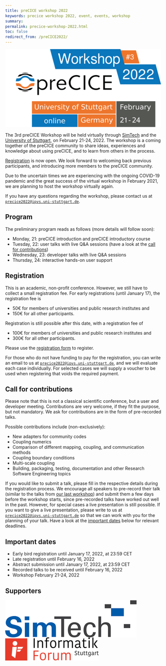 ```yaml
---
title: preCICE workshop 2022
keywords: precice workshop 2022, event, events, workshop
summary:
permalink: precice-workshop-2022.html
toc: false
redirect_from: /preCICE2022/
---
```


<img class="img-responsive center-block" src="images/events/precice2022.svg" alt="preCICE Workshop banner" style="max-width: 500px; margin:auto;">

The 3rd preCICE Workshop will be held virtually through [SimTech](https://www.simtech.uni-stuttgart.de/) and the [University of Stuttgart](https://www.uni-stuttgart.de/en/), on February 21-24, 2022. The workshop is a coming together of the preCICE community to share ideas, experiences and knowledge about using preCICE, and to learn from others in the process.

[Registration](https://precice.org/precice-workshop-2022.html#registration) is now open. We look forward to welcoming back previous participants, and introducing more members to the preCICE community.

Due to the uncertain times we are experiencing with the ongoing COVID-19 pandemic and the great success of the virtual workshop in February 2021, we are planning to host the workshop virtually again.

If you have any questions regarding the workshop, please contact us at [`precice2022@ipvs.uni-stuttgart.de`](mailto:precice2022@ipvs.uni-stuttgart.de).

## Program

The preliminary program reads as follows (more details will follow soon):

* Monday, 21: preCICE introduction and preCICE introductory course
* Tuesday, 22: user talks with live Q&A sessions (have a look at the [call for contributions](https://precice.org/precice-workshop-2022.html#call-for-contributions))
* Wednesday, 23: developer talks with live Q&A sessions
* Thursday, 24: interactive hands-on user support

## Registration

This is an academic, non-profit conference. However, we still have to collect a small registration fee.
For early registrations (until January 17), the registration fee is

* 50€ for members of universities and public research institutes and
* 150€ for all other participants.

Registration is still possible after this date, with a registration fee of

* 100€ for members of universities and public research institutes and
* 300€ for all other participants.

Please use the [registration form](https://tagung.informatik-forum.org/preCICE2022/register) to register.

For those who do not have funding to pay for the registration, you can write an email to us at [`precice2022@ipvs.uni-stuttgart.de`](mailto:precice2022@ipvs.uni-stuttgart.de), and we will evaluate each case individually. For selected cases we will supply a voucher to be used when registering that voids the required payment.

## Call for contributions

Please note that this is not a classical scientific conference, but a user and developer meeting. Contributions are very welcome, if they fit the purpose, but not mandatory. We ask for contributions are in the form of pre-recorded talks.

Possible contributions include (non-exclusively):

* New adapters for community codes
* Coupling numerics
* Comparison of different mapping, coupling, and communication methods
* Coupling boundary conditions
* Multi-scale coupling
* Building, packaging, testing, documentation and other Research Software Engineering topics

If you would like to submit a talk, please fill in the respective details during the registration process. We encourage all speakers to pre-record their talk (similar to the talks from [our last workshop](https://www.youtube.com/playlist?list=PLM2obW2udWdoxe1TGVuJXyIRM2JA8pOEL)) and submit them a few days before the workshop starts, since pre-recorded talks have worked out well in the past. However, for special cases a live presentation is still possible. If you want to give a live presentation, please write to us at [`precice2022@ipvs.uni-stuttgart.de`](mailto:precice2022@ipvs.uni-stuttgart.de) so that we can work with you for the planning of your talk. Have a look at the [important dates](https://precice.org/precice-workshop-2022.html#important-dates) below for relevant deadlines.

## Important dates

* Early bird registration until January 17, 2022, at 23:59 CET
* Late registration until February 16, 2022
* Abstract submission until January 17, 2022, at 23:59 CET
* Recorded talks to be received until February 16, 2022
* Workshop February 21-24, 2022

## Supporters

 <img src="images/simtech.png" alt="SimTech" style="float:left; padding-right:150px; max-width: 450px; margin:auto;">
 <img src="images/logo-infos.png" alt="Infos" style="max-width: 300px; margin:auto;">
